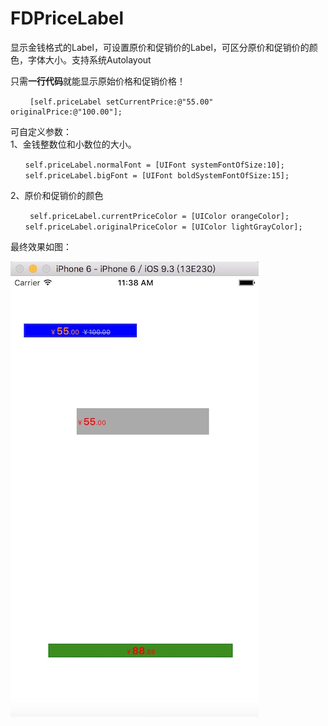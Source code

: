 # FDPriceLabel
显示金钱格式的Label，可设置原价和促销价的Label，可区分原价和促销价的颜色，字体大小。支持系统Autolayout

只需<strong>一行代码</strong>就能显示原始价格和促销价格！
<pre><code> 　　[self.priceLabel setCurrentPrice:@"55.00" originalPrice:@"100.00"];
</code></pre>

可自定义参数：  
1、金钱整数位和小数位的大小。  
<pre><code>　　self.priceLabel.normalFont = [UIFont systemFontOfSize:10];   
　　self.priceLabel.bigFont = [UIFont boldSystemFontOfSize:15];     
</code></pre>
 
2、原价和促销价的颜色  
<pre><code> 　　self.priceLabel.currentPriceColor = [UIColor orangeColor];   
　　self.priceLabel.originalPriceColor = [UIColor lightGrayColor];  
</code></pre>


最终效果如图：

![最终效果图](https://raw.githubusercontent.com/dengbin9009/FDPriceLabel/master/资源图/效果图.jpeg)
